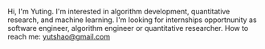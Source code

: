 Hi, I'm Yuting. I'm interested in algorithm development, quantitative research, and machine learning. I'm looking for internships opportnunity as software engineer,  algorithm engineer or quantitative researcher. How to reach me: yutshao@gmail.com
